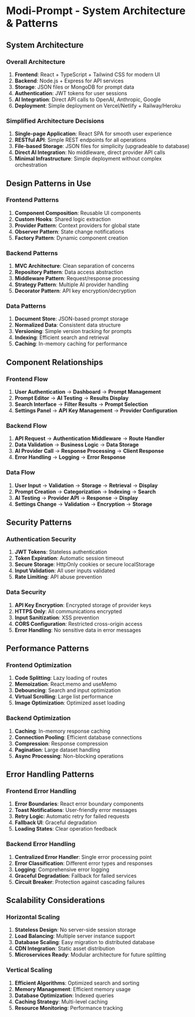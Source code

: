 # Modi-Prompt - System Architecture & Patterns

## System Architecture

### Overall Architecture
1. **Frontend**: React + TypeScript + Tailwind CSS for modern UI
2. **Backend**: Node.js + Express for API services
3. **Storage**: JSON files or MongoDB for prompt data
4. **Authentication**: JWT tokens for user sessions
5. **AI Integration**: Direct API calls to OpenAI, Anthropic, Google
6. **Deployment**: Simple deployment on Vercel/Netlify + Railway/Heroku

### Simplified Architecture Decisions
1. **Single-page Application**: React SPA for smooth user experience
2. **RESTful API**: Simple REST endpoints for all operations
3. **File-based Storage**: JSON files for simplicity (upgradeable to database)
4. **Direct AI Integration**: No middleware, direct provider API calls
5. **Minimal Infrastructure**: Simple deployment without complex orchestration

## Design Patterns in Use

### Frontend Patterns
1. **Component Composition**: Reusable UI components
2. **Custom Hooks**: Shared logic extraction
3. **Provider Pattern**: Context providers for global state
4. **Observer Pattern**: State change notifications
5. **Factory Pattern**: Dynamic component creation

### Backend Patterns
1. **MVC Architecture**: Clean separation of concerns
2. **Repository Pattern**: Data access abstraction
3. **Middleware Pattern**: Request/response processing
4. **Strategy Pattern**: Multiple AI provider handling
5. **Decorator Pattern**: API key encryption/decryption

### Data Patterns
1. **Document Store**: JSON-based prompt storage
2. **Normalized Data**: Consistent data structure
3. **Versioning**: Simple version tracking for prompts
4. **Indexing**: Efficient search and retrieval
5. **Caching**: In-memory caching for performance

## Component Relationships

### Frontend Flow
1. **User Authentication** → **Dashboard** → **Prompt Management**
2. **Prompt Editor** → **AI Testing** → **Results Display**
3. **Search Interface** → **Filter Results** → **Prompt Selection**
4. **Settings Panel** → **API Key Management** → **Provider Configuration**

### Backend Flow
1. **API Request** → **Authentication Middleware** → **Route Handler**
2. **Data Validation** → **Business Logic** → **Data Storage**
3. **AI Provider Call** → **Response Processing** → **Client Response**
4. **Error Handling** → **Logging** → **Error Response**

### Data Flow
1. **User Input** → **Validation** → **Storage** → **Retrieval** → **Display**
2. **Prompt Creation** → **Categorization** → **Indexing** → **Search**
3. **AI Testing** → **Provider API** → **Response** → **Display**
4. **Settings Change** → **Validation** → **Encryption** → **Storage**

## Security Patterns

### Authentication Security
1. **JWT Tokens**: Stateless authentication
2. **Token Expiration**: Automatic session timeout
3. **Secure Storage**: HttpOnly cookies or secure localStorage
4. **Input Validation**: All user inputs validated
5. **Rate Limiting**: API abuse prevention

### Data Security
1. **API Key Encryption**: Encrypted storage of provider keys
2. **HTTPS Only**: All communications encrypted
3. **Input Sanitization**: XSS prevention
4. **CORS Configuration**: Restricted cross-origin access
5. **Error Handling**: No sensitive data in error messages

## Performance Patterns

### Frontend Optimization
1. **Code Splitting**: Lazy loading of routes
2. **Memoization**: React.memo and useMemo
3. **Debouncing**: Search and input optimization
4. **Virtual Scrolling**: Large list performance
5. **Image Optimization**: Optimized asset loading

### Backend Optimization
1. **Caching**: In-memory response caching
2. **Connection Pooling**: Efficient database connections
3. **Compression**: Response compression
4. **Pagination**: Large dataset handling
5. **Async Processing**: Non-blocking operations

## Error Handling Patterns

### Frontend Error Handling
1. **Error Boundaries**: React error boundary components
2. **Toast Notifications**: User-friendly error messages
3. **Retry Logic**: Automatic retry for failed requests
4. **Fallback UI**: Graceful degradation
5. **Loading States**: Clear operation feedback

### Backend Error Handling
1. **Centralized Error Handler**: Single error processing point
2. **Error Classification**: Different error types and responses
3. **Logging**: Comprehensive error logging
4. **Graceful Degradation**: Fallback for failed services
5. **Circuit Breaker**: Protection against cascading failures

## Scalability Considerations

### Horizontal Scaling
1. **Stateless Design**: No server-side session storage
2. **Load Balancing**: Multiple server instance support
3. **Database Scaling**: Easy migration to distributed database
4. **CDN Integration**: Static asset distribution
5. **Microservices Ready**: Modular architecture for future splitting

### Vertical Scaling
1. **Efficient Algorithms**: Optimized search and sorting
2. **Memory Management**: Efficient memory usage
3. **Database Optimization**: Indexed queries
4. **Caching Strategy**: Multi-level caching
5. **Resource Monitoring**: Performance tracking


